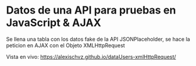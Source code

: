 # Datos de una API para pruebas en JavaScript & AJAX

Se llena una tabla con los datos fake de la API JSONPlaceholder, se hace la peticion en AJAX con el Objeto XMLHttpRequest

Vista en vivo: https://alexischvz.github.io/dataUsers-xmlHttpRequest/
